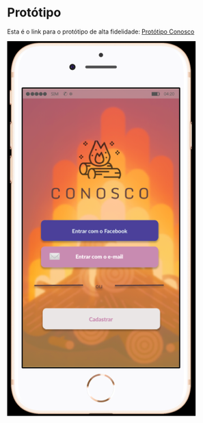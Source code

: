 # Protótipo

Esta é o link para o protótipo de alta fidelidade:
[Protótipo Conosco](https://www.figma.com/proto/L1ktPOyv9fnnaVtsobq4tMpP/Untitled?node-id=0%3A1&scaling=scale-down)

![prototipo](../assets/img/prototipo/prototipo1.png)
